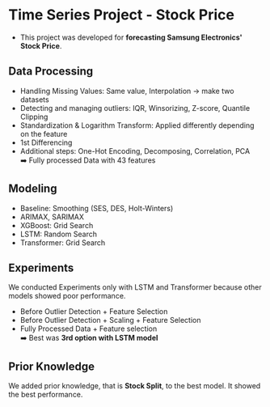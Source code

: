 # Time Series Project - Stock Price
- This project was developed for **forecasting Samsung Electronics' Stock Price**.

## Data Processing
- Handling Missing Values: Same value, Interpolation → make two datasets
- Detecting and managing outliers: IQR, Winsorizing, Z-score, Quantile Clipping
- Standardization & Logarithm Transform: Applied differently depending on the feature
- 1st Differencing
- Additional steps: One-Hot Encoding, Decomposing, Correlation, PCA      
➡️ Fully processed Data with 43 features


## Modeling
- Baseline: Smoothing (SES, DES, Holt-Winters)
- ARIMAX, SARIMAX
- XGBoost: Grid Search
- LSTM: Random Search
- Transformer: Grid Search

## Experiments
We conducted Experiments only with LSTM and Transformer because other models showed poor performance. 
- Before Outlier Detection + Feature Selection
- Before Outlier Detection + Scaling + Feature Selection 
- Fully Processed Data + Feature selection    
➡️ Best was **3rd option with LSTM model**


## Prior Knowledge
We added prior knowledge, that is **Stock Split**, to the best model.
It showed the best performance.